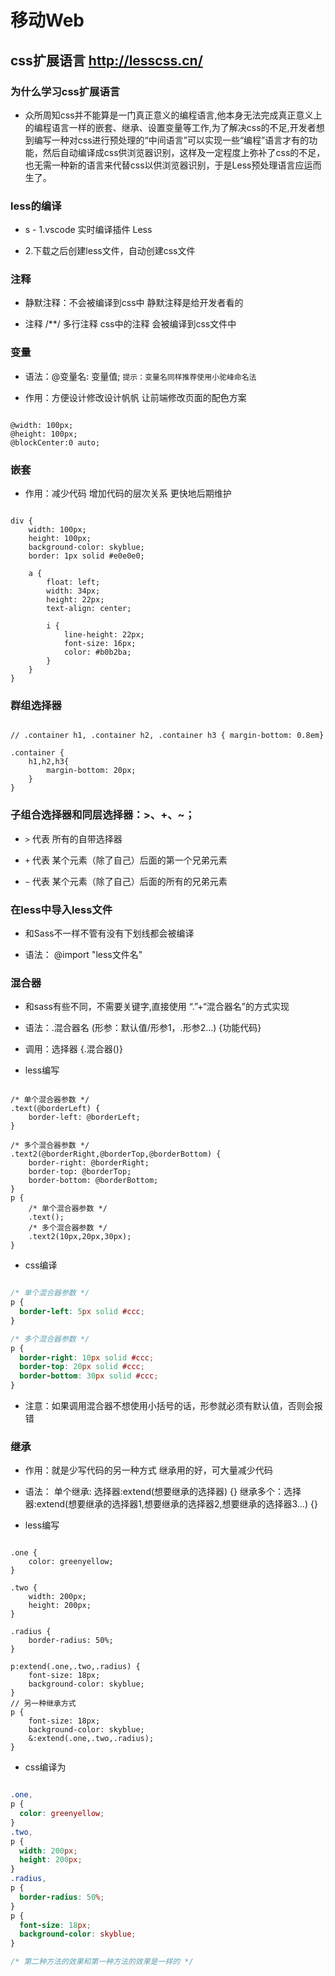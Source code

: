# 移动Web

## css扩展语言  http://lesscss.cn/ 

### 为什么学习css扩展语言 

- 众所周知css并不能算是一门真正意义的编程语言,他本身无法完成真正意义上的编程语言一样的嵌套、继承、设置变量等工作,为了解决css的不足,开发者想到编写一种对css进行预处理的“中间语言”可以实现一些“编程”语言才有的功能，然后自动编译成css供浏览器识别，这样及一定程度上弥补了css的不足，也无需一种新的语言来代替css以供浏览器识别，于是Less预处理语言应运而生了。

### less的编译

- s - 1.vscode 实时编译插件 Less

- 2.下载之后创建less文件，自动创建css文件

### 注释

- 静默注释：不会被编译到css中 静默注释是给开发者看的

- 注释 /**/ 多行注释 css中的注释 会被编译到css文件中

### 变量

- 语法：@变量名: 变量值; ` 提示：变量名同样推荐使用小驼峰命名法 `

- 作用：方便设计修改设计帆帆 让前端修改页面的配色方案

```less

@width: 100px;
@height: 100px;
@blockCenter:0 auto;

```

### 嵌套

- 作用：减少代码 增加代码的层次关系 更快地后期维护

```less

div {
    width: 100px;
    height: 100px;
    background-color: skyblue;
    border: 1px solid #e0e0e0;

    a {
        float: left;
        width: 34px;
        height: 22px;
        text-align: center;

        i {
            line-height: 22px;
            font-size: 16px;
            color: #b0b2ba;
        }
    }
}

```

### 群组选择器

```less

// .container h1, .container h2, .container h3 { margin-bottom: 0.8em}

.container {
    h1,h2,h3{
        margin-bottom: 20px;
    }
}

```

### 子组合选择器和同层选择器：>、+、~；

- ` > ` 代表 所有的自带选择器

- ` + ` 代表 某个元素（除了自己）后面的第一个兄弟元素

- ` ~ ` 代表 某个元素（除了自己）后面的所有的兄弟元素

### 在less中导入less文件

- 和Sass不一样不管有没有下划线都会被编译

- 语法： @import "less文件名"

### 混合器

- 和sass有些不同，不需要关键字,直接使用 “.”+“混合器名”的方式实现

- 语法：.混合器名 (形参：默认值/形参1，.形参2...) {功能代码}

- 调用：选择器 {.混合器()}

- less编写

```less

/* 单个混合器参数 */
.text(@borderLeft) {
    border-left: @borderLeft;
}

/* 多个混合器参数 */
.text2(@borderRight,@borderTop,@borderBottom) {
    border-right: @borderRight;
    border-top: @borderTop;
    border-bottom: @borderBottom;
}
p {
    /* 单个混合器参数 */
    .text();
    /* 多个混合器参数 */
    .text2(10px,20px,30px);
}

```
- css编译

```css

/* 单个混合器参数 */
p {
  border-left: 5px solid #ccc;
}

/* 多个混合器参数 */
p {
  border-right: 10px solid #ccc;
  border-top: 20px solid #ccc;
  border-bottom: 30px solid #ccc;
}

```
- 注意：如果调用混合器不想使用小括号的话，形参就必须有默认值，否则会报错
  
### 继承

- 作用：就是少写代码的另一种方式 继承用的好，可大量减少代码

- 语法：
    单个继承: 选择器:extend(想要继承的选择器) {}
    继承多个：选择器:extend(想要继承的选择器1,想要继承的选择器2,想要继承的选择器3...) {}

- less编写

```less

.one {
    color: greenyellow;
}

.two {
    width: 200px;
    height: 200px;
}

.radius {
    border-radius: 50%;
}

p:extend(.one,.two,.radius) {
    font-size: 18px;
    background-color: skyblue;
}
// 另一种继承方式
p {
    font-size: 18px;
    background-color: skyblue;
    &:extend(.one,.two,.radius);
}

```

- css编译为

```css

.one,
p {
  color: greenyellow;
}
.two,
p {
  width: 200px;
  height: 200px;
}
.radius,
p {
  border-radius: 50%;
}
p {
  font-size: 18px;
  background-color: skyblue;
}

/* 第二种方法的效果和第一种方法的效果是一样的 */
```